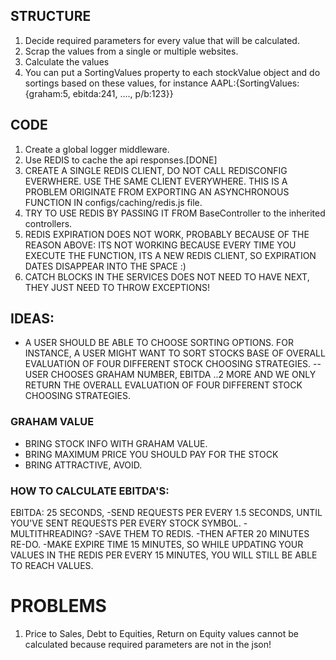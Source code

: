 ## STRUCTURE
1. Decide required parameters for every value that will be calculated.
2. Scrap the values from a single or multiple websites.
3. Calculate the values
4. You can put a SortingValues property to each stockValue object and do sortings based on these values, for instance AAPL:{SortingValues: {graham:5, ebitda:241, ...., p/b:123}}
 
## CODE
1. Create a global logger middleware.
2. Use REDIS to cache the api responses.[DONE]
3. CREATE A SINGLE REDIS CLIENT, DO NOT CALL REDISCONFIG EVERWHERE. USE THE SAME CLIENT EVERYWHERE. THIS IS A PROBLEM ORIGINATE FROM EXPORTING AN ASYNCHRONOUS FUNCTION IN configs/caching/redis.js file.
4. TRY TO USE REDIS BY PASSING IT FROM BaseController to the inherited controllers.
5. REDIS EXPIRATION DOES NOT WORK, PROBABLY BECAUSE OF THE REASON ABOVE: ITS NOT WORKING BECAUSE EVERY TIME YOU EXECUTE THE FUNCTION, ITS A NEW REDIS CLIENT, SO EXPIRATION DATES DISAPPEAR INTO THE SPACE :)
6. CATCH BLOCKS IN THE SERVICES DOES NOT NEED TO HAVE NEXT, THEY JUST NEED TO THROW EXCEPTIONS!

## IDEAS:
- A USER SHOULD BE ABLE TO CHOOSE SORTING OPTIONS. FOR INSTANCE, A USER MIGHT WANT TO SORT STOCKS BASE OF OVERALL EVALUATION OF FOUR DIFFERENT STOCK CHOOSING STRATEGIES.
-- USER CHOOSES GRAHAM NUMBER, EBITDA ..2 MORE AND WE ONLY RETURN THE OVERALL EVALUATION OF FOUR DIFFERENT STOCK CHOOSING STRATEGIES.

### GRAHAM VALUE
- BRING STOCK INFO WITH GRAHAM VALUE.
- BRING MAXIMUM PRICE YOU SHOULD PAY FOR THE STOCK
- BRING ATTRACTIVE, AVOID.

### HOW TO CALCULATE EBITDA'S:
EBITDA:  25 SECONDS, 
-SEND REQUESTS PER EVERY 1.5 SECONDS, UNTIL YOU'VE SENT REQUESTS PER EVERY STOCK SYMBOL.
-MULTITHREADING? 
-SAVE THEM TO REDIS.
-THEN AFTER 20 MINUTES RE-DO.
-MAKE EXPIRE TIME 15 MINUTES, SO WHILE UPDATING YOUR VALUES IN THE REDIS PER EVERY 15 MINUTES, YOU WILL STILL BE ABLE TO REACH VALUES.


# PROBLEMS

1. Price to Sales, Debt to Equities, Return on Equity values cannot be calculated because required parameters are not in the json!
